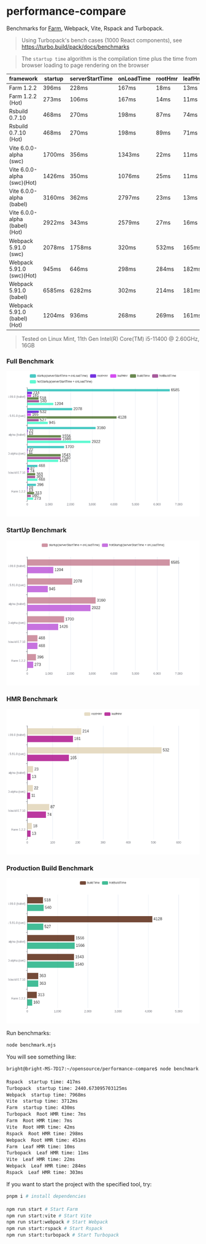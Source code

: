 # performance-compare

Benchmarks for [Farm](https://github.com/farm-fe/farm), Webpack, Vite, Rspack and Turbopack.

> Using Turbopack's bench cases (1000 React components), see https://turbo.build/pack/docs/benchmarks

> The `startup time` algorithm is the compilation time plus the time from browser loading to page rendering on the browser

|            framework        | startup | serverStartTime | onLoadTime | rootHmr | leafHmr | buildTime |
|-------------------------------|---------------------------------------|-----------------|------------|---------|---------|-----------|
|          Farm 1.2.2           |                396ms               |     228ms     |  167ms   | 18ms  | 13ms  |  313ms  |
|       Farm 1.2.2 (Hot)        |                273ms               |     106ms     |  167ms   | 14ms  | 11ms  |  160ms  |
|        Rsbuild 0.7.10         |                468ms                |     270ms     |  198ms   | 87ms  | 74ms  |  363ms  |
|     Rsbuild 0.7.10 (Hot)      |                468ms               |     270ms     |  198ms   | 89ms  | 71ms  |  363ms  |
|    Vite 6.0.0-alpha (swc)     |               1700ms                |     356ms     |  1343ms  | 22ms  | 11ms  | 1543ms  |
|  Vite 6.0.0-alpha (swc)(Hot)  |               1426ms                |     350ms     |  1076ms  | 25ms  | 11ms  | 1540ms  |
|   Vite 6.0.0-alpha (babel)    |               3160ms                |     362ms     |  2797ms  | 23ms  | 13ms  | 1556ms  |
| Vite 6.0.0-alpha (babel)(Hot) |               2922ms                |     343ms     |  2579ms  | 27ms  | 16ms  | 1566ms  |
|     Webpack 5.91.0 (swc)      |               2078ms                |    1758ms     |  320ms   | 532ms | 165ms | 4128ms  |
|   Webpack 5.91.0 (swc)(Hot)   |                945ms                |     646ms     |  298ms   | 284ms | 182ms |  527ms  |
|    Webpack 5.91.0 (babel)     |               6585ms                |    6282ms     |  302ms   | 214ms | 181ms |  518ms  |
|  Webpack 5.91.0 (babel)(Hot)  |               1204ms                |     936ms     |  268ms   | 269ms | 161ms |  540ms  |


> Tested on Linux Mint, 11th Gen Intel(R) Core(TM) i5-11400 @ 2.60GHz, 16GB

### Full Benchmark
![xx](./full.png)

### StartUp Benchmark
![xx](./startup.png)

### HMR Benchmark
![xx](./hmr.png)

### Production Build Benchmark
![xx](./build.png)

Run benchmarks:

```bash
node benchmark.mjs
```

You will see something like:

```txt
bright@bright-MS-7D17:~/opensource/performance-compare$ node benchmark.mjs

Rspack  startup time: 417ms
Turbopack  startup time: 2440.673095703125ms
Webpack  startup time: 7968ms
Vite  startup time: 3712ms
Farm  startup time: 430ms
Turbopack  Root HMR time: 7ms
Farm  Root HMR time: 7ms
Vite  Root HMR time: 42ms
Rspack  Root HMR time: 298ms
Webpack  Root HMR time: 451ms
Farm  Leaf HMR time: 10ms
Turbopack  Leaf HMR time: 11ms
Vite  Leaf HMR time: 22ms
Webpack  Leaf HMR time: 284ms
Rspack  Leaf HMR time: 303ms
```

If you want to start the project with the specified tool, try:

```bash
pnpm i # install dependencies

npm run start # Start Farm
npm run start:vite # Start Vite
npm run start:webpack # Start Webpack
npm run start:rspack # Start Rspack
npm run start:turbopack # Start Turbopack
```
